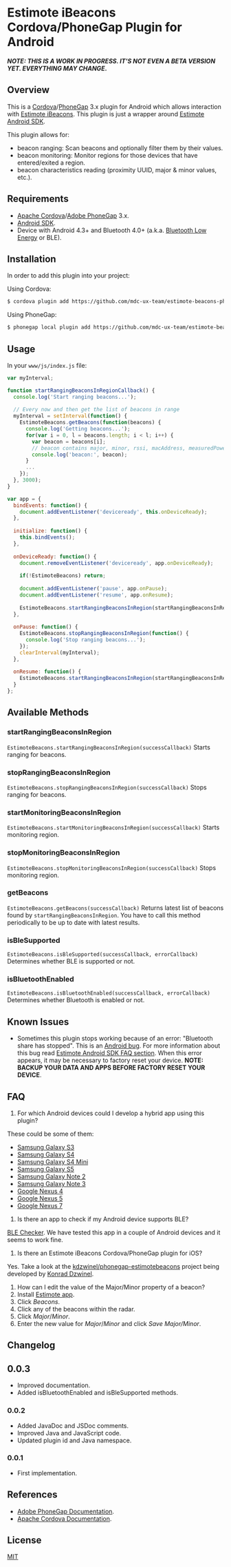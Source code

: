 # Estimote iBeacons Cordova/PhoneGap Plugin for Android

**_NOTE: THIS IS A WORK IN PROGRESS. IT'S NOT EVEN A BETA VERSION YET. EVERYTHING MAY CHANGE_.**

## Overview

This is a [Cordova](http://cordova.apache.org)/[PhoneGap](http://phonegap.com) 3.x plugin for Android which allows interaction with [Estimote iBeacons](http://estimote.com). This plugin is just a wrapper around [Estimote Android SDK](https://github.com/Estimote/Android-SDK).

This plugin allows for:
- beacon ranging: Scan beacons and optionally filter them by their values.
- beacon monitoring: Monitor regions for those devices that have entered/exited a region.
- beacon characteristics reading (proximity UUID, major & minor values, etc.).

## Requirements

- [Apache Cordova](http://cordova.apache.org/#download)/[Adobe PhoneGap](http://phonegap.com/install) 3.x.
- [Android SDK](http://developer.android.com/sdk).
- Device with Android 4.3+ and Bluetooth 4.0+ (a.k.a. [Bluetooth Low Energy](http://en.wikipedia.org/wiki/Bluetooth_low_energy) or BLE).

## Installation

In order to add this plugin into your project:

Using Cordova:

```sh
$ cordova plugin add https://github.com/mdc-ux-team/estimote-beacons-phonegap-plugin-for-android.git
```

Using PhoneGap:

```sh
$ phonegap local plugin add https://github.com/mdc-ux-team/estimote-beacons-phonegap-plugin-for-android.git
```

## Usage

In your `www/js/index.js` file:

```javascript
var myInterval;

function startRangingBeaconsInRegionCallback() {
  console.log('Start ranging beacons...');
  
  // Every now and then get the list of beacons in range
  myInterval = setInterval(function() {
    EstimoteBeacons.getBeacons(function(beacons) {
      console.log('Getting beacons...');
      for(var i = 0, l = beacons.length; i < l; i++) {
        var beacon = beacons[i];
        // beacon contains major, minor, rssi, macAddress, measuredPower, etc.
        console.log('beacon:', beacon);
      }
      ...
    });
  }, 3000);
}

var app = {
  bindEvents: function() {
    document.addEventListener('deviceready', this.onDeviceReady);
  },
    
  initialize: function() {
    this.bindEvents();
  },
  
  onDeviceReady: function() {
    document.removeEventListener('deviceready', app.onDeviceReady);
    
    if(!EstimoteBeacons) return;
    
    document.addEventListener('pause', app.onPause);
    document.addEventListener('resume', app.onResume);
    
    EstimoteBeacons.startRangingBeaconsInRegion(startRangingBeaconsInRegionCallback);
  },
  
  onPause: function() {
    EstimoteBeacons.stopRangingBeaconsInRegion(function() {
      console.log('Stop ranging beacons...');
    });
    clearInterval(myInterval);
  },
  
  onResume: function() {
    EstimoteBeacons.startRangingBeaconsInRegion(startRangingBeaconsInRegionCallback);
  }
};
```

## Available Methods

### startRangingBeaconsInRegion

`EstimoteBeacons.startRangingBeaconsInRegion(successCallback)` Starts ranging for beacons.

### stopRangingBeaconsInRegion

`EstimoteBeacons.stopRangingBeaconsInRegion(successCallback)` Stops ranging for beacons.

### startMonitoringBeaconsInRegion

`EstimoteBeacons.startMonitoringBeaconsInRegion(successCallback)` Starts monitoring region.

### stopMonitoringBeaconsInRegion

`EstimoteBeacons.stopMonitoringBeaconsInRegion(successCallback)` Stops monitoring region.

### getBeacons

`EstimoteBeacons.getBeacons(successCallback)` Returns latest list of beacons found by `startRangingBeaconsInRegion`. You have to call this method periodically to be up to date with latest results.

### isBleSupported

`EstimoteBeacons.isBleSupported(successCallback, errorCallback)` Determines whether BLE is supported or not.

### isBluetoothEnabled

`EstimoteBeacons.isBluetoothEnabled(successCallback, errorCallback)` Determines whether Bluetooth is enabled or not.

## Known Issues

- Sometimes this plugin stops working because of an error: "Bluetooth share has stopped". This is an [Android bug](https://code.google.com/p/android/issues/detail?id=67272). For more information about this bug read [Estimote Android SDK FAQ section](https://github.com/Estimote/Android-SDK#faq). When this error appears, it may be necessary to factory reset your device. **NOTE: BACKUP YOUR DATA AND APPS BEFORE FACTORY RESET YOUR DEVICE**.

## FAQ

1. For which Android devices could I develop a hybrid app using this plugin?

  These could be some of them:
  - [Samsung Galaxy S3](http://www.samsung.com/global/galaxys3)
  - [Samsung Galaxy S4](http://www.samsung.com/global/microsite/galaxys4)
  - [Samsung Galaxy S4 Mini](http://www.samsung.com/global/microsite/galaxys4)
  - [Samsung Galaxy S5](http://www.samsung.com/global/microsite/galaxys5)
  - [Samsung Galaxy Note 2](http://www.samsung.com/galaxynote2)
  - [Samsung Galaxy Note 3](http://www.samsung.com/us/guide-to-galaxy-smart-devices/galaxy-note-3.html)
  - [Google Nexus 4](http://www.google.com/intl/all/nexus/4)
  - [Google Nexus 5](http://www.google.com/nexus/5)
  - [Google Nexus 7](http://www.google.com/nexus/7)

1. Is there an app to check if my Android device supports BLE?

  [BLE Checker](https://play.google.com/store/apps/details?id=com.magicalboy.btd). We have tested this app in a couple of Android devices and it seems to work fine.

1. Is there an Estimote iBeacons Cordova/PhoneGap plugin for iOS?

  Yes. Take a look at the [kdzwinel/phonegap-estimotebeacons](https://github.com/kdzwinel/phonegap-estimotebeacons) project being developed by [Konrad Dzwinel](https://github.com/kdzwinel).
  
1. How can I edit the value of the Major/Minor property of a beacon?
  1. Install [Estimote app](https://play.google.com/store/apps/details?id=com.estimote.apps.main).
  2. Click _Beacons_.
  3. Click any of the beacons within the radar.
  4. Click _Major_/_Minor_.
  5. Enter the new value for _Major_/_Minor_ and click _Save Major/Minor_.

## Changelog

## 0.0.3
- Improved documentation.
- Added isBluetoothEnabled and isBleSupported methods.

### 0.0.2
- Added JavaDoc and JSDoc comments.
- Improved Java and JavaScript code.
- Updated plugin id and Java namespace.

### 0.0.1
- First implementation.

## References

- [Adobe PhoneGap Documentation](http://docs.phonegap.com).
- [Apache Cordova Documentation](http://cordova.apache.org/docs/en/3.4.0).

## License

[MIT](https://github.com/mdc-ux-team/estimote-beacons-phonegap-plugin-for-android/blob/master/LICENSE-MIT)

